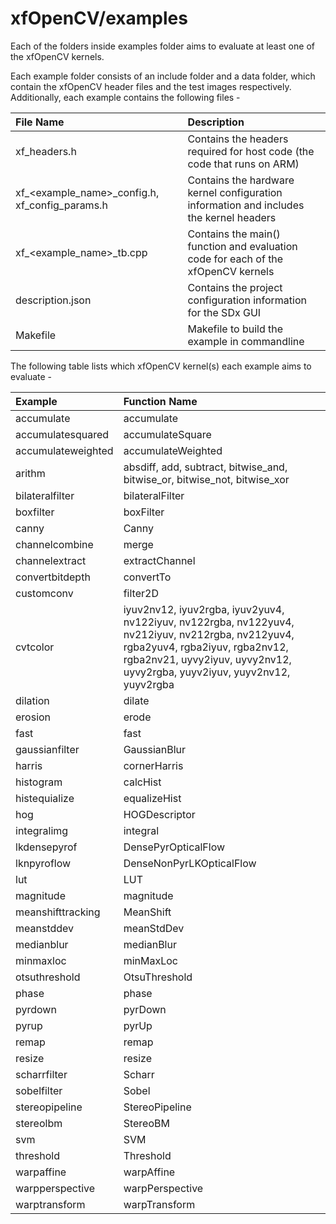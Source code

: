 # xfOpenCV/examples
Each of the folders inside examples folder aims to evaluate at least one of the xfOpenCV kernels.

Each example folder consists of an include folder and a data folder, which contain the xfOpenCV header files and the test images respectively. Additionally, each example contains the following files -

| File Name | Description |
| :------------- | :------------- |
| xf_headers.h | Contains the headers required for host code (the code that runs on ARM) |
| xf_<example_name>_config.h, xf_config_params.h | Contains the hardware kernel configuration information and includes the kernel headers |
| xf_<example_name>_tb.cpp | Contains the main() function and evaluation code for each of the xfOpenCV kernels |
| description.json | Contains the project configuration information for the SDx GUI |
| Makefile | Makefile to build the example in commandline |


The following table lists which xfOpenCV kernel(s) each example aims to evaluate -

| Example | Function Name |
| :------------- | :------------- |
| accumulate | accumulate |
| accumulatesquared | accumulateSquare |
| accumulateweighted | accumulateWeighted |
| arithm | absdiff, add, subtract, bitwise_and, bitwise_or, bitwise_not, bitwise_xor |
| bilateralfilter | bilateralFilter |
| boxfilter | boxFilter |
| canny | Canny |
| channelcombine | merge |
| channelextract | extractChannel |
| convertbitdepth | convertTo |
| customconv | filter2D |
| cvtcolor | iyuv2nv12, iyuv2rgba, iyuv2yuv4, nv122iyuv, nv122rgba, nv122yuv4, nv212iyuv, nv212rgba, nv212yuv4, rgba2yuv4, rgba2iyuv, rgba2nv12, rgba2nv21, uyvy2iyuv, uyvy2nv12, uyvy2rgba, yuyv2iyuv, yuyv2nv12, yuyv2rgba |
| dilation | dilate |
| erosion | erode |
| fast | fast |
| gaussianfilter | GaussianBlur |
| harris | cornerHarris |
| histogram | calcHist |
| histequialize | equalizeHist |
| hog | HOGDescriptor |
| integralimg | integral |
| lkdensepyrof | DensePyrOpticalFlow |
| lknpyroflow | DenseNonPyrLKOpticalFlow |
| lut | LUT |
| magnitude | magnitude |
| meanshifttracking | MeanShift |
| meanstddev | meanStdDev |
| medianblur | medianBlur |
| minmaxloc | minMaxLoc |
| otsuthreshold | OtsuThreshold |
| phase | phase |
| pyrdown | pyrDown |
| pyrup | pyrUp |
| remap | remap |
| resize | resize |
| scharrfilter | Scharr |
| sobelfilter | Sobel |
| stereopipeline | StereoPipeline |
| stereolbm | StereoBM |
| svm | SVM |
| threshold | Threshold |
| warpaffine | warpAffine |
| warpperspective | warpPerspective |
| warptransform | warpTransform |
